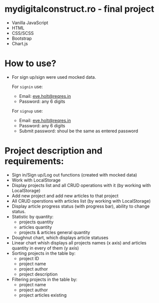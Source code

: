 # mydigitalconstruct.ro - final project

- Vanilla JavaScript
- HTML
- CSS/SCSS
- Bootstrap
- Chart.js

# How to use?

- For sign up/sign were used mocked data.

  For ``signin`` use:
  - Email: eve.holt@reqres.in
  - Password: any 6 digits
 
  For ``signup`` use:
  - Email: eve.holt@reqres.in
  - Password: any 6 digits
  - Submit password: shoul be the same as entered password

# Project description and requirements:
  - Sign in/Sign up/Log out functions (created with mocked data)
  - Work with LocalStorage
  - Display projects list and all CRUD operations with it (by working with LocalStorage)
  - Add new project and add new articles to that project
  - All CRUD operstions with articles list (by working with LocalStorage)
  - Display article progress status (with progress bar), ability to change status.
  - Statistic by quantity:
    - projects quantity
    - articles quantity
    - projects & articles general quantity
  - Doughnut chart, which displays article statuses
  - Linear chart whish displays all projects names (x axis) and articles quantity in every of them (y axis)
  - Sorting projects in the table by:
    - project ID
    - project name
    - project author
    - project description
  - Filtering projects in the table by:
    - project name
    - project author
    - project articles existing
